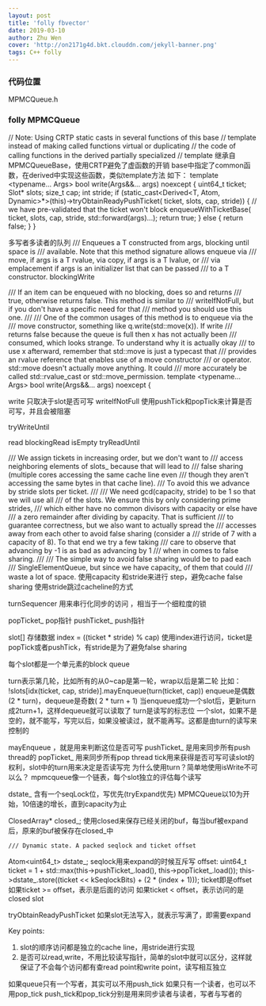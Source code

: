 ```yaml
---
layout: post
title: 'folly fbvector'
date: 2019-03-10
author: Zhu Wen
cover: 'http://on2171g4d.bkt.clouddn.com/jekyll-banner.png'
tags: C++ folly
---
```


### 代码位置
MPMCQueue.h

### folly MPMCQueue

  // Note: Using CRTP static casts in several functions of this base
  // template instead of making called functions virtual or duplicating
  // the code of calling functions in the derived partially specialized
  // template
继承自MPMCQueueBase，使用CRTP避免了虚函数的开销
base中指定了common函数，在derived中实现这些函数，类似template方法
如下：
  template <typename... Args>
  bool write(Args&&... args) noexcept {
    uint64_t ticket;
    Slot* slots;
    size_t cap;
    int stride;
    if (static_cast<Derived<T, Atom, Dynamic>*>(this)->tryObtainReadyPushTicket(
            ticket, slots, cap, stride)) {
      // we have pre-validated that the ticket won't block
      enqueueWithTicketBase(
          ticket, slots, cap, stride, std::forward<Args>(args)...);
      return true;
    } else {
      return false;
    }
  }


多写者多读者的队列
  /// Enqueues a T constructed from args, blocking until space is
  /// available.  Note that this method signature allows enqueue via
  /// move, if args is a T rvalue, via copy, if args is a T lvalue, or
  /// via emplacement if args is an initializer list that can be passed
  /// to a T constructor.
blockingWrite


  /// If an item can be enqueued with no blocking, does so and returns
  /// true, otherwise returns false.  This method is similar to
  /// writeIfNotFull, but if you don't have a specific need for that
  /// method you should use this one.
  ///
  /// One of the common usages of this method is to enqueue via the
  /// move constructor, something like q.write(std::move(x)).  If write
  /// returns false because the queue is full then x has not actually been
  /// consumed, which looks strange.  To understand why it is actually okay
  /// to use x afterward, remember that std::move is just a typecast that
  /// provides an rvalue reference that enables use of a move constructor
  /// or operator.  std::move doesn't actually move anything.  It could
  /// more accurately be called std::rvalue_cast or std::move_permission.
  template <typename... Args>
  bool write(Args&&... args) noexcept {

write           只取决于slot是否可写
writeIfNotFull  使用pushTick和popTick来计算是否可写，并且会被阻塞


tryWriteUntil

read
blockingRead
isEmpty
tryReadUntil




  /// We assign tickets in increasing order, but we don't want to
  /// access neighboring elements of slots_ because that will lead to
  /// false sharing (multiple cores accessing the same cache line even
  /// though they aren't accessing the same bytes in that cache line).
  /// To avoid this we advance by stride slots per ticket.
  ///
  /// We need gcd(capacity, stride) to be 1 so that we will use all
  /// of the slots.  We ensure this by only considering prime strides,
  /// which either have no common divisors with capacity or else have
  /// a zero remainder after dividing by capacity.  That is sufficient
  /// to guarantee correctness, but we also want to actually spread the
  /// accesses away from each other to avoid false sharing (consider a
  /// stride of 7 with a capacity of 8).  To that end we try a few taking
  /// care to observe that advancing by -1 is as bad as advancing by 1
  /// when in comes to false sharing.
  ///
  /// The simple way to avoid false sharing would be to pad each
  /// SingleElementQueue, but since we have capacity_ of them that could
  /// waste a lot of space.
使用capacity 和stride来进行 step，避免cache false sharing
使用stride跳过cacheline的方式


turnSequencer
用来串行化同步的访问 ，相当于一个细粒度的锁


popTicket_  pop指针
pushTicket_ push指针

slot[] 存储数据
index = ((ticket * stride) % cap)
使用index进行访问，ticket是popTick或者pushTick，有stride是为了避免false sharing

每个slot都是一个单元素的block queue

turn表示第几轮，比如所有的从0~cap是第一轮，wrap以后是第二轮
比如：
!slots[idx(ticket, cap, stride)].mayEnqueue(turn(ticket, cap))
enqueue是偶数 (2 * turn)，dequeue是奇数( 2 * turn + 1)
当enqueue成功一个slot后，更新turn成2turn+1，这样dequeue就可以读取了
turn是读写的标志位
一个slot，如果不是空的，就不能写，写完以后，如果没被读过，就不能再写。这都是由turn的读写来控制的

mayEnqueue ，就是用来判断这位是否可写
pushTicket_ 是用来同步所有push thread的
popTicket_ 用来同步所有pop thread
tick用来获得是否可写可读slot的权利，slot中的turn用来决定是否读写完
为什么使用turn？简单地使用isWrite不可以么？
mpmcqueue像一个链表，每个slot独立的评估每个读写

dstate_ 含有一个seqLock位，写优先(tryExpand优先)
MPMCQueue以10为开始，10倍速的增长，直到capacity为止


  ClosedArray* closed_; 使用closed来保存已经关闭的buf，每当buf被expand后，原来的buf被保存在closed_中


    /// Dynamic state. A packed seqlock and ticket offset
  Atom<uint64_t> dstate_;
  seqlock用来expand的时候互斥写
  offset:
      uint64_t ticket = 1 + std::max(this->pushTicket_.load(), this->popTicket_.load());
      this->dstate_.store((ticket << kSeqlockBits) + (2 * (index + 1)));
      ticket即是offset
  如果ticket >= offset，表示是后面的访问
  如果ticket < offset，表示访问的是closed slot

tryObtainReadyPushTicket
如果slot无法写入，就表示写满了，即需要expand

Key points:
1. slot的顺序访问都是独立的cache line，用stride进行实现
2. 是否可以read,write，不用比较读写指针，简单的slot中就可以区分，这样就保证了不会每个访问都有查read point和write point，读写相互独立


如果queue只有一个写者，其实可以不用push_tick
如果只有一个读者，也可以不用pop_tick
push_tick和pop_tick分别是用来同步读者与读者，写者与写者的

